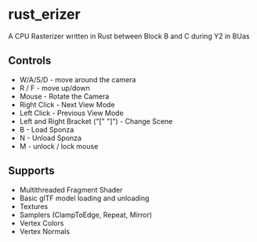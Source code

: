 # rust_erizer
A CPU Rasterizer written in Rust between Block B and C during Y2 in BUas

## Controls
- W/A/S/D - move around the camera
- R / F - move up/down
- Mouse - Rotate the Camera
- Right Click - Next View Mode
- Left Click - Previous View Mode
- Left and Right Bracket ("[" "]") - Change Scene
- B - Load Sponza
- N - Unload Sponza
- M - unlock / lock mouse


## Supports
- Multithreaded Fragment Shader
- Basic glTF model loading and unloading
- Textures
- Samplers (ClampToEdge, Repeat, Mirror)
- Vertex Colors
- Vertex Normals 
